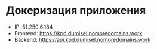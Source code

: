 # Докеризация приложения

* IP: 51.250.6.184
* Frontend: https://kpd.dumisel.nomoredomains.work
* Backend: https://api.kpd.dumisel.nomoredomains.work
